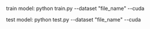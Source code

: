 train model:
python train.py --dataset "file_name" --cuda


test model:
python test.py --dataset "file_name" --cuda
